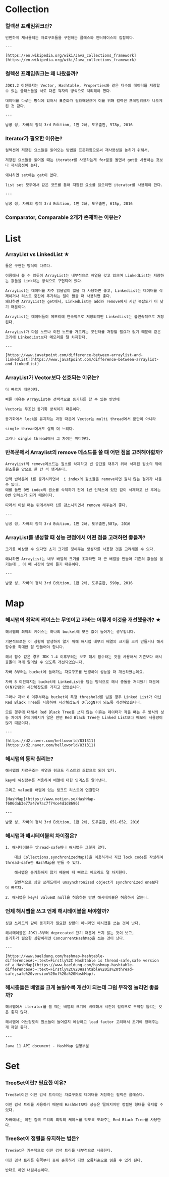 # Collection
### 컬렉션 프레임워크란?
    
    빈번하게 재사용되는 자료구조들을 구현하는 클래스와 인터페이스의 집합이다.
    
    ---
    
    [https://en.wikipedia.org/wiki/Java_collections_framework](https://en.wikipedia.org/wiki/Java_collections_framework)
    
### 컬렉션 프레임워크는 왜 나왔을까?
    
    JDK1.2 이전까지는 Vector, Hashtable, Properties와 같은 다수의 데이터를 저장할 수 있는 클래스들을 서로 다른 각자의 방식으로 처리해야 했다.
    
    데이터를 다루는 방식에 있어서 표준화가 필요해졌으며 이를 위해 컬렉션 프레임워크가 나오게 된 것 같다.
    
    ---
    
    남궁 성, 자바의 정석 3rd Edition, 1판 2쇄, 도우출판, 578p, 2016

### Iterator가 필요한 이유는?
    
    컬렉션에 저장된 요소들을 읽어오는 방법을 표준화함으로써 재사용성을 높히기 위해서.
    
    저장된 요소들을 읽어올 때는 iterator를 사용하는게 for문을 돌면서 get을 사용하는 것보다 재사용성이 높다.
    
    왜냐하면 set에는 get이 없다.
    
    list set 모두에서 같은 코드를 통해 저장된 요소를 읽으려면 iterator를 사용해야 한다.
    
    ---
    
    남궁 성, 자바의 정석 3rd Edition, 1판 2쇄, 도우출판, 615p, 2016

### Comparator, Comparable 2개가 존재하는 이유는?

# List
### ArrayList vs LinkedList ★
    
    둘은 구현한 방식이 다르다.
    
    이름에서 볼 수 있듯이 ArrayList는 내부적으로 배열을 갖고 있으며 LinkedList는 저장하는 값들을 Link하는 방식으로 구현되어 있다.
    
    ArrayList는 데이터를 자주 읽을일이 많을 때 사용하면 좋고, LinkedList는 데이터를 삭제하거나 리스트 중간에 추가하는 일이 많을 때 사용하면 좋다. 
    왜냐하면 ArrayList는 get에서, LinkedList는 add와 remove에서 시간 복잡도가 더 낮기 때문이다.
    
    ArrayList는 데이터들이 메모리에 연속적으로 저장되지만 LinkedList는 불연속적으로 저장된다.
    
    ArrayList가 다음 노드나 이전 노드를 가르키는 포인터를 저장할 필요가 없기 때문에 같은 크기에 LinkedList보다 메모리를 덜 차지한다.
    
    ---
    
    [https://www.javatpoint.com/difference-between-arraylist-and-linkedlist](https://www.javatpoint.com/difference-between-arraylist-and-linkedlist)
    
### ArrayList가 Vector보다 선호되는 이유는?
    
    더 빠르기 때문이다.
    
    빠른 이유는 ArrayList는 선택적으로 동기화를 할 수 있는 반면에
    
    Vector는 무조건 동기화 방식이기 때문이다.
    
    동기화에서 lock을 유지하는 과정 때문에 Vector는 multi thread에서 뿐만이 아니라 
    
    single thread에서도 살짝 더 느리다.
    
    그러나 single thread에서 그 차이는 미미하다. 
    
### 반복문에서 Arraylist의 remove 메소드를 쓸 떄 어떤 점을 고려해야할까?
    
    ArrayList의 remove메소드는 원소를 삭제하고 빈 공간을 채우기 위해 삭제된 원소의 뒤에 원소들을 앞으로 한 칸 씩 땡겨준다.
    
    만약 반복문에 i를 증가시키면서  i index의 원소들을 remove하면 원치 않는 결과가 나올 수 있다. 
    예를 들면 0번 index의 원소를 삭제하기 전에 1번 인덱스에 있던 값이 삭제하고 난 후에는 0번 인덱스가 되기 때문이다.
    
    따라서 이럴 때는 뒤에서부터 i를 감소시키면서 remove 해주는게 좋다.
    
    ---
    
    남궁 성, 자바의 정석 3rd Edition, 1판 2쇄, 도우출판,587p, 2016
    
### ArrayList를 생성할 때 성능 관점에서 어떤 점을 고려하면 좋을까?
    
    크기를 예상할 수 있다면 초기 크기를 정해주는 생성자를 사용할 것을 고려해볼 수 있다.
    
    왜냐하면 ArrayList는 내부 배열의 크기를 초과하면 더 큰 배열을 만들어 기존의 값들을 옮기는데 , 이 때 시간이 많이 들기 때문이다.
    
    ---
    
    남궁 성, 자바의 정석 3rd Edition, 1판 2쇄, 도우출판, 590p, 2016

# Map
### 해시맵의 최악의 케이스는 무엇이고 자바는 어떻게 이것을 개선했을까? ★
    
    해시맵의 최악의 케이스는 하나의 bucket에 모든 값이 들어가는 경우입니다.
    
    기본적으로는 이 상황이 발생하지 않기 위해 해시맵 내부의 배열의 크기를 크게 만들거나 해시함수를 최대한 잘 만들어야 합니다.
    
    해시 함수 같은 경우 JDK 1.4 이후부터는 보조 해시 함수라는 것을 사용해서 기존보다 해시 충돌이 적게 일어날 수 있도록 개선되었습니다.
    
    자바 8부터는 bucket에 들어가는 자료구조를 변경하여 성능을 더 개선하였는데요.
    
    자바 8 이전까지는 bucket에 LinkedList를 담는 방식으로 해시 충돌을 처리했기 때문에 O(N)만큼의 시간복잡도를 가지고 있었습니다.
    
    그러나 자바 8 이후부터는 bucket이 특정 threshold를 넘을 경우 Linked List가 아닌 Red Black Tree를 사용하여 시간복잡도가 O(logN)이 되도록 개선하였습니다.
    
    모든 경우에 대해서 Red Black Tree를 쓰지 않는 이유는 데이터가 작을 때는 두 방식의 성능 차이가 유의미하지가 않은 반면 Red Black Tree는 Linked List보다 메모리 사용량이 많기 때문이다.
    
    ---
    
    [https://d2.naver.com/helloworld/831311](https://d2.naver.com/helloworld/831311)
    
### 해시맵의 동작 원리는?
    
    해시맵의 자료구조는 배열과 링크드 리스트의 조합으로 되어 있다.
    
    key에 해싱함수를 적용하여 배열에 대한 인덱스를 알아낸다.
    
    그리고 value를 배열에 있는 링크드 리스트에 연결한다
    
    [HashMap](https://www.notion.so/HashMap-f606dab3e77a47e7ac7f74ce4d1d8696)
    
    ---
    
    남궁 성, 자바의 정석 3rd Edition, 1판 2쇄, 도우출판, 651-652, 2016
    
### 해시맵과 해시테이블의 차이점은?
    1. 해시테이블은 thread-safe하나 해시맵은 그렇지 않다. 
        
        대신 Collections.synchronizedMap()을 이용하거나 직접 lock code를 작성하여 thread-safe한 HashMap을 만들 수 있다.
        
        해시맵은 동기화하지 않기 때문에 더 빠르고 메모리도 덜 차지한다.
        
        일반적으로 싱글 쓰레드에서 unsynchronized object가 synchronized one보다 더 빠르다.
        
    2. 해시맵은 key나 value로 null을 허용하는 반면 해시테이블은 허용하지 않는다.
    
### 언제 해시맵을 쓰고 언제 해시테이블을 써야할까?
    
    싱글 쓰레드와 같이 동기화가 필요한 상황이 아니라면 해시맵을 쓰는 것이 낫다.
    
    해시테이블은 JDK1.8부터 deprecated 됐기 때문에 쓰지 않는 것이 낫고, 
    동기화가 필요한 상황이라면 ConcurrentHashMap을 쓰는 것이 낫다.
    
    ---
    
    [https://www.baeldung.com/hashmap-hashtable-differences#:~:text=Firstly%2C Hashtable is thread-safe,safe version of a HashMap](https://www.baeldung.com/hashmap-hashtable-differences#:~:text=Firstly%2C%20Hashtable%20is%20thread-safe,safe%20version%20of%20a%20HashMap).
    
### 해시충돌은 배열을 크게 늘릴수록 개선이 되는데 그럼 무작정 늘리면 좋을까?
    
    해시맵에서 iterator를 쓸 때는 배열의 크기에 비례해서 시간이 걸리므로 무작정 늘리는 것은 좋지 않다.
    
    해시맵에 어느정도의 원소들이 들어갈지 예상하고 load factor 고려해서 초기에 정해주는 게 제일 좋다.
    
    ---
    
    Java 11 API document - HashMap 설멍부분

# Set
### TreeSet이란? 필요한 이유?
    
    TreeSet이란 이진 검색 트리라는 자료구조로 데이터를 저장하는 컬랙션 클래스다.
    
    이진 검색 트리를 사용하기 때문에 HashSet보다 성능은 떨어지지만 정렬된 형태를 유지할 수 있다.
    
    자바에서는 이진 검색 트리의 최악의 케이스를 막도록 도와주는 Red Black Tree를 사용한다.
    
### TreeSet이 정렬을 유지하는 법은?
    
    TreeSet은 기본적으로 이진 검색 트리를 내부적으로 사용한다.
    
    이진 검색 트리를 왼쪽부터 중위 순회하게 되면 오름차순으로 읽을 수 있게 된다.
    
    반대로 하면 내림차순이다.